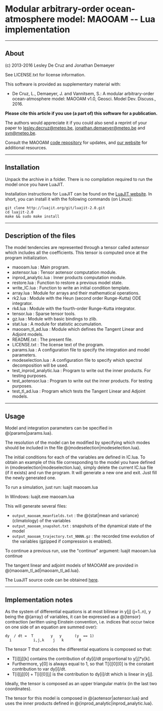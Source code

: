# Modular arbitrary-order ocean-atmosphere model: MAOOAM -- Lua implementation

------------------------------------------------------------------------

## About ##

(c) 2013-2016 Lesley De Cruz and Jonathan Demaeyer

See LICENSE.txt for license information.

This software is provided as supplementary material with:

* De Cruz, L., Demaeyer, J. and Vannitsem, S.: A modular arbitrary-order
ocean-atmosphere model: MAOOAM v1.0, Geosci. Model Dev. Discuss., 2016.

**Please cite this article if you use (a part of) this software for a
publication.**

The authors would appreciate it if you could also send a reprint of
your paper to <lesley.decruz@meteo.be>, <jonathan.demaeyer@meteo.be> and
<svn@meteo.be>. 

Consult the MAOOAM [code repository](http://www.github.com/Climdyn/MAOOAM)
for updates, and [our website](http://climdyn.meteo.be) for additional
resources.

------------------------------------------------------------------------

## Installation ##

Unpack the archive in a folder. There is no compilation required to run the
model once you have LuaJIT. 

Installation instructions for LuaJIT can be found on the [LuaJIT
website](http://luajit.org/install.html). In short, you can install it with the
following commands (on Linux):

```
git clone http://luajit.org/git/luajit-2.0.git
cd luajit-2.0
make && sudo make install
```

------------------------------------------------------------------------

##  Description of the files ##

The model tendencies are represented through a tensor called aotensor which
includes all the coefficients. This tensor is computed once at the program
initialization.

* maooam.lua : Main program.
* aotensor.lua : Tensor aotensor computation module.
* inprod_analytic.lua : Inner products computation module.
* restore.lua : Function to restore a previous model state.
* write_IC.lua : Function to write an initial condition template.
* array.lua : Module for arrays and their mathematical operations.
* rk2.lua : Module with the Heun (second order Runge-Kutta) ODE integrator.
* rk4.lua : Module with the fourth-order Runge-Kutta integrator.
* tensor.lua : Sparse tensor tools.
* gz.lua : Module with basic bindings to zlib.
* stat.lua : A module for statistic accumulation.
* maooam_tl_ad.lua : Module which defines the Tangent Linear and Adjoint models.
* README.txt : The present file.
* LICENSE.txt : The license text of the program.
* params.lua : A configuration file to specify the integration and model parameters.
* modeselection.lua : A configuration file to specify which spectral decomposition will be used.
* test_inprod_analytic.lua : Program to write out the inner products. For testing purposes.
* test_aotensor.lua : Program to write out the inner products. For testing purposes.
* test_tl_ad.lua : Program which tests the Tangent Linear and Adjoint models.

------------------------------------------------------------------------

## Usage ##

Model and integration parameters can be specified in @{params|params.lua}.

The resolution of the model can be modified by specifying which modes should be
included in the file @{modeselection|modeselection.lua}.

The initial conditions for each of the variables are defined in IC.lua.
To obtain an example of this file corresponding to the model you have defined
in {modeselection|modeselection.lua}, simply delete the current IC.lua file (if
it exists) and run the program. It will generate a new one and exit. Just fill
the newly generated one.

To run a simulation, just run:
    luajit maooam.lua

In Windows:
    luajit.exe maooam.lua

This will generate several files:

* `output_maooam_meanfields.txt` : the @{stat|mean and variance} (climatology) of the variables
* `output_maooam_snapshot.txt` : snapshots of the dynamical state of the model
* `output_maooam_trajectory.txt_NNNN.gz` : the recorded time evolution of the
  variables (gzipped if compression is enabled).

To continue a previous run, use the "continue" argument:
    luajit maooam.lua continue

The tangent linear and adjoint models of MAOOAM are provided in
@{maooam_tl_ad|maooam_tl_ad.lua}.

The LuaJIT source code can be obtained [here](http://luajit.org/download.html).

------------------------------------------------------------------------

## Implementation notes ##

As the system of differential equations is at most bilinear in y[j] (j=1..n), y
being the @{array} of variables, it can be expressed as a @{tensor} contraction
(written using Einstein convention, i.e. indices that occur twice on one side
of an equation are summed over):

    dy  / dt =  T        y   y      (y  == 1)
      i          i,j,k    j   k       0

The tensor T that encodes the differential equations is composed so that:

* T[i][j][k] contains the contribution of dy[i]/dt proportional to y[j]*y[k].
* Furthermore, y[0] is always equal to 1, so that T[i][0][0] is the constant
contribution to var dy[i]/dt.
* T[i][j][0] + T[i][0][j] is the contribution to  dy[i]/dt which is linear in
y[j].

Ideally, the tensor is composed as an upper triangular matrix (in the last two
coordinates).

The tensor for this model is composed in @{aotensor|aotensor.lua} and uses the
inner products defined in @{inprod_analytic|inprod_analytic.lua}.

